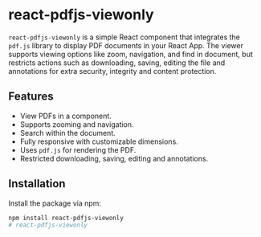 # react-pdfjs-viewonly

`react-pdfjs-viewonly` is a simple React component that integrates the `pdf.js` library to display PDF documents in your React App. The viewer supports viewing options like zoom, navigation, and find in document, but restricts actions such as downloading, saving, editing the file and annotations for extra security, integrity and content protection.

## Features
- View PDFs in a component.
- Supports zooming and navigation.
- Search within the document.
- Fully responsive with customizable dimensions.
- Uses `pdf.js` for rendering the PDF.
- Restricted downloading, saving, editing and annotations.

## Installation

Install the package via npm:

```bash
npm install react-pdfjs-viewonly
# react-pdfjs-viewonly

